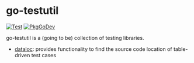 # go-testutil

[![Test](https://github.com/motemen/go-testutil/actions/workflows/test.yml/badge.svg)](https://github.com/motemen/go-testutil/actions/workflows/test.yml)
[![PkgGoDev](https://pkg.go.dev/badge/github.com/motemen/go-testutil)](https://pkg.go.dev/github.com/motemen/go-testutil)

go-testutil is a (going to be) collection of testing libraries.

* [dataloc](./dataloc): provides functionality to find the source code location of table-driven test cases
